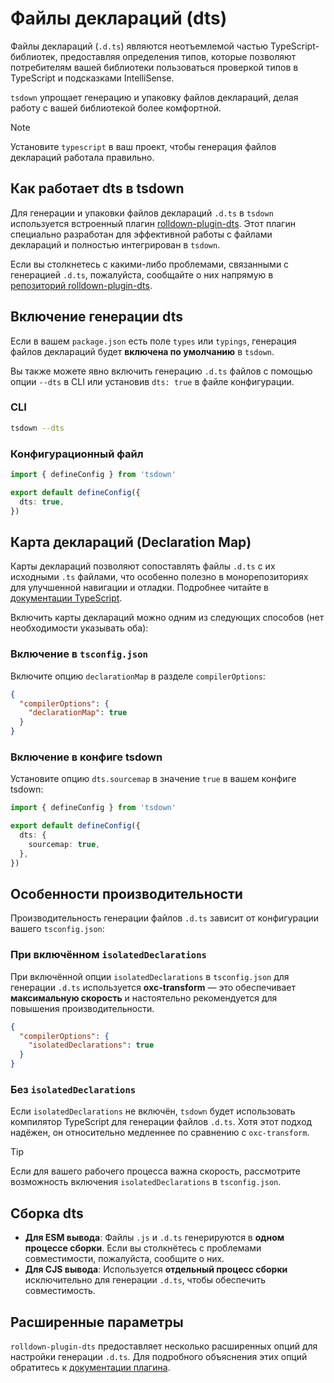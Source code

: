 # Файлы деклараций (dts)

Файлы деклараций (`.d.ts`) являются неотъемлемой частью TypeScript-библиотек, предоставляя определения типов, которые позволяют потребителям вашей библиотеки пользоваться проверкой типов в TypeScript и подсказками IntelliSense.

`tsdown` упрощает генерацию и упаковку файлов деклараций, делая работу с вашей библиотекой более комфортной.

> [!NOTE]
> Установите `typescript` в ваш проект, чтобы генерация файлов деклараций работала правильно.

## Как работает dts в tsdown

Для генерации и упаковки файлов деклараций `.d.ts` в `tsdown` используется встроенный плагин [rolldown-plugin-dts](https://github.com/sxzz/rolldown-plugin-dts). Этот плагин специально разработан для эффективной работы с файлами деклараций и полностью интегрирован в `tsdown`.

Если вы столкнетесь с какими-либо проблемами, связанными с генерацией `.d.ts`, пожалуйста, сообщайте о них напрямую в [репозиторий rolldown-plugin-dts](https://github.com/sxzz/rolldown-plugin-dts/issues).

## Включение генерации dts

Если в вашем `package.json` есть поле `types` или `typings`, генерация файлов деклараций будет **включена по умолчанию** в `tsdown`.

Вы также можете явно включить генерацию `.d.ts` файлов с помощью опции `--dts` в CLI или установив `dts: true` в файле конфигурации.

### CLI

```bash
tsdown --dts
```

### Конфигурационный файл

```ts [tsdown.config.ts]
import { defineConfig } from 'tsdown'

export default defineConfig({
  dts: true,
})
```

## Карта деклараций (Declaration Map)

Карты деклараций позволяют сопоставлять файлы `.d.ts` с их исходными `.ts` файлами, что особенно полезно в монорепозиториях для улучшенной навигации и отладки. Подробнее читайте в [документации TypeScript](https://www.typescriptlang.org/tsconfig/#declarationMap).

Включить карты деклараций можно одним из следующих способов (нет необходимости указывать оба):

### Включение в `tsconfig.json`

Включите опцию `declarationMap` в разделе `compilerOptions`:

```json [tsconfig.json]
{
  "compilerOptions": {
    "declarationMap": true
  }
}
```

### Включение в конфиге tsdown

Установите опцию `dts.sourcemap` в значение `true` в вашем конфиге tsdown:

```ts [tsdown.config.ts]
import { defineConfig } from 'tsdown'

export default defineConfig({
  dts: {
    sourcemap: true,
  },
})
```

## Особенности производительности

Производительность генерации файлов `.d.ts` зависит от конфигурации вашего `tsconfig.json`:

### При включённом `isolatedDeclarations`

При включённой опции `isolatedDeclarations` в `tsconfig.json` для генерации `.d.ts` используется **oxc-transform** — это обеспечивает **максимальную скорость** и настоятельно рекомендуется для повышения производительности.

```json [tsconfig.json]
{
  "compilerOptions": {
    "isolatedDeclarations": true
  }
}
```

### Без `isolatedDeclarations`

Если `isolatedDeclarations` не включён, `tsdown` будет использовать компилятор TypeScript для генерации файлов `.d.ts`. Хотя этот подход надёжен, он относительно медленнее по сравнению с `oxc-transform`.

> [!TIP]
> Если для вашего рабочего процесса важна скорость, рассмотрите возможность включения `isolatedDeclarations` в `tsconfig.json`.

## Сборка dts

- **Для ESM вывода**: Файлы `.js` и `.d.ts` генерируются в **одном процессе сборки**. Если вы столкнётесь с проблемами совместимости, пожалуйста, сообщите о них.
- **Для CJS вывода**: Используется **отдельный процесс сборки** исключительно для генерации `.d.ts`, чтобы обеспечить совместимость.

## Расширенные параметры

`rolldown-plugin-dts` предоставляет несколько расширенных опций для настройки генерации `.d.ts`. Для подробного объяснения этих опций обратитесь к [документации плагина](https://github.com/sxzz/rolldown-plugin-dts#options).
